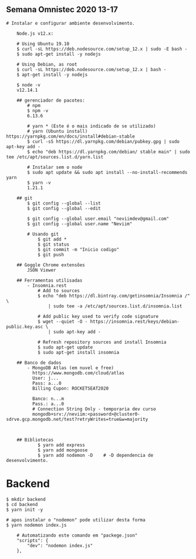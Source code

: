 ## Semana Omnistec 2020 13-17

    # Instalar e configurar ambiente desenvolvimento.

        Node.js v12.x:

        # Using Ubuntu 19.10
        $ curl -sL https://deb.nodesource.com/setup_12.x | sudo -E bash -
        $ sudo apt-get install -y nodejs

        # Using Debian, as root
        $ curl -sL https://deb.nodesource.com/setup_12.x | bash -
        $ apt-get install -y nodejs

        $ node -v
        v12.14.1

        ## gerenciador de pacotes:
            # npm 
            $ npm -v
            6.13.6

            # yarn * (Este é o mais indicado de se utilizado)
            # yarn (Ubuntu install) https://yarnpkg.com/en/docs/install#debian-stable
            $ curl -sS https://dl.yarnpkg.com/debian/pubkey.gpg | sudo apt-key add -
            $ echo "deb https://dl.yarnpkg.com/debian/ stable main" | sudo tee /etc/apt/sources.list.d/yarn.list
 
            # Instalar sem o node
            $ sudo apt update && sudo apt install --no-install-recommends yarn
            $ yarn -v
            1.21.1

        ## git
            $ git config --global --list
            $ git config --global --edit

            $ git config --global user.email "neviimdev@gmail.com"
            $ git config --global user.name "Neviim"

            # Usando git
                $ git add *
                $ git status
                $ git commit -m "Inicio codigo"
                $ git push

        ## Goggle Chrome extensões
            JSON Viewer

        ## Ferramentas utilisadas
            - Insomnia.rest
                # Add to sources
                $ echo "deb https://dl.bintray.com/getinsomnia/Insomnia /" \
                    | sudo tee -a /etc/apt/sources.list.d/insomnia.list

                # Add public key used to verify code signature
                $ wget --quiet -O - https://insomnia.rest/keys/debian-public.key.asc \
                    | sudo apt-key add -

                # Refresh repository sources and install Insomnia
                $ sudo apt-get update
                $ sudo apt-get install insomnia

        ## Banco de dados
            - MongoDB Atlas (em nuvel e free)
              https://www.mongodb.com/cloud/atlas
              User: j...
              Pass: a...0
              Billing Cupon: ROCKETSEAT2020

              Banco: n...m
              Pass.: a...0 
              # Connection String Only - temporaria dev curso
              mongodb+srv://neviim:<password>@cluster0-sdrve.gcp.mongodb.net/test?retryWrites=true&w=majority



        ## Bibliotecas
                $ yarn add express
                $ yarn add mongoose
                $ yarn add nodemon -D    # -D dependencia de desenvolvimento.
                


# Backend

    $ mkdir backend
    $ cd backend
    $ yarn init -y

    # apos instalar o "nodemon" pode utilizar desta forma
    $ yarn nodemon index.js

        # Automatizando este comando em "packege.json"
        "scripts": {
            "dev": "nodemon index.js"
        },


    

